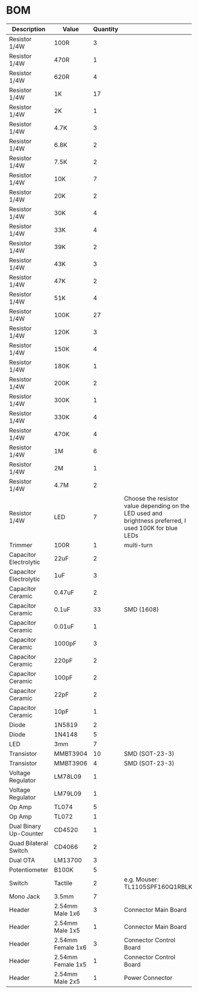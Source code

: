 # BOM

| Description | Value | Quantity | |
| --- | --- | --- | --- |
| Resistor 1/4W | 100R | 3 | |
| Resistor 1/4W | 470R | 1 | |
| Resistor 1/4W | 620R | 4 | |
| Resistor 1/4W | 1K | 17 | |
| Resistor 1/4W | 2K | 1 | |
| Resistor 1/4W | 4.7K | 3 | |
| Resistor 1/4W | 6.8K | 2 | |
| Resistor 1/4W | 7.5K | 2 | |
| Resistor 1/4W | 10K | 7 | |
| Resistor 1/4W | 20K | 2 | |
| Resistor 1/4W | 30K | 4 | |
| Resistor 1/4W | 33K | 4 | |
| Resistor 1/4W | 39K | 2 | |
| Resistor 1/4W | 43K | 3 | |
| Resistor 1/4W | 47K | 2 | |
| Resistor 1/4W | 51K | 4 | |
| Resistor 1/4W | 100K | 27 | |
| Resistor 1/4W | 120K | 3 | |
| Resistor 1/4W | 150K| 4 | |
| Resistor 1/4W | 180K | 1 | |
| Resistor 1/4W | 200K | 2 | |
| Resistor 1/4W | 300K | 1 | |
| Resistor 1/4W | 330K | 4 | |
| Resistor 1/4W | 470K | 4 | |
| Resistor 1/4W | 1M | 6 | |
| Resistor 1/4W | 2M | 1 | |
| Resistor 1/4W | 4.7M | 2 | |
| Resistor 1/4W | LED | 7 | Choose the resistor value depending on the LED used and brightness preferred, I used 100K for blue LEDs |
| Trimmer | 100R | 1 | multi-turn |
| Capacitor Electrolytic | 22uF | 2 | |
| Capacitor Electrolytic | 1uF | 3 | |
| Capacitor Ceramic | 0.47uF | 2 | |
| Capacitor Ceramic | 0.1uF | 33 | SMD (1608) |
| Capacitor Ceramic | 0.01uF | 1 | |
| Capacitor Ceramic | 1000pF | 3 | |
| Capacitor Ceramic | 220pF | 2 | |
| Capacitor Ceramic | 100pF | 2 | |
| Capacitor Ceramic | 22pF | 2 | |
| Capacitor Ceramic | 10pF | 1 | |
| Diode | 1N5819 | 2 | |
| Diode | 1N4148 | 5 | |
| LED | 3mm | 7 | |
| Transistor | MMBT3904 | 10 | SMD (SOT-23-3) |
| Transistor | MMBT3906 | 4 | SMD (SOT-23-3) |
| Voltage Regulator | LM78L09 | 1 | |
| Voltage Regulator | LM79L09 | 1 | |
| Op Amp | TL074 | 5 | |
| Op Amp | TL072 | 1 | |
| Dual Binary Up-Counter | CD4520 | 1 | |
| Quad Bilateral Switch | CD4066 | 2 | |
| Dual OTA | LM13700 | 3 | |
| Potentiometer | B100K | 5 | |
| Switch | Tactile | 2 | e.g. Mouser: TL1105SPF160Q1RBLK |
| Mono Jack | 3.5mm | 7 | |
| Header | 2.54mm Male 1x6 | 3 | Connector Main Board |
| Header | 2.54mm Male 1x5 | 1 | Connector Main Board |
| Header | 2.54mm Female 1x6 | 3 | Connector Control Board |
| Header | 2.54mm Female 1x5 | 1 | Connector Control Board |
| Header | 2.54mm Male 2x5 | 1 | Power Connector |
